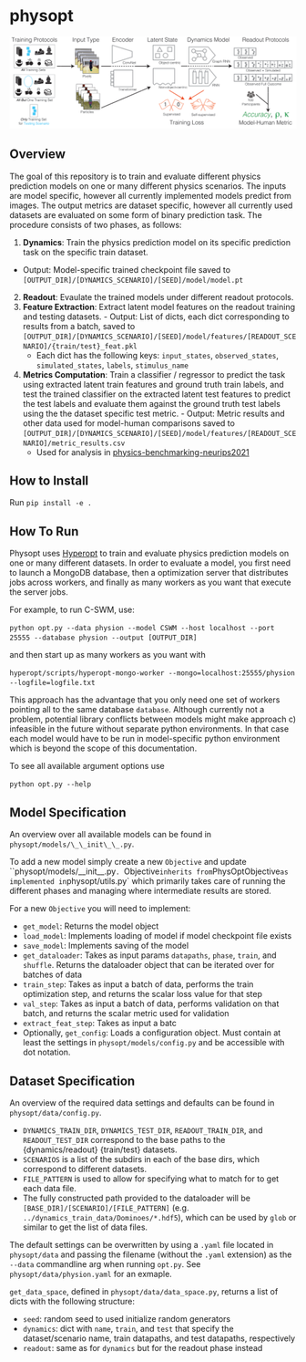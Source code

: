 # physopt

![](overview-figure.png)

## Overview

The goal of this repository is to train and evaluate different physics prediction models on one or many different physics scenarios. The inputs are model specific, however all currently implemented models predict from images. The output metrics are dataset specific, however all currently used datasets are evaluated on some form of binary prediction task. The procedure consists of two phases, as follows:

1. **Dynamics**: Train the physics prediction model on its specific prediction task on the specific train dataset.
  - Output: Model-specific trained checkpoint file saved to ``[OUTPUT_DIR]/[DYNAMICS_SCENARIO]/[SEED]/model/model.pt``
2. **Readout**: Evaulate the trained models under different readout protocols.
  1. __Feature Extraction__: Extract latent model features on the readout training and testing datasets.
    - Output: List of dicts, each dict corresponding to results from a batch, saved to `[OUTPUT_DIR]/[DYNAMICS_SCENARIO]/[SEED]/model/features/[READOUT_SCENARIO]/{train/test}_feat.pkl`
      - Each dict has the following keys: `input_states`, `observed_states`, `simulated_states`, `labels`, `stimulus_name`
  2. __Metrics Computation__: Train a classifier / regressor to predict the task using extracted latent train features and ground truth train labels, and test the trained classifier on the extracted latent test features to predict the test labels and evaluate them against the ground truth test labels using the the dataset specific test metric.
    - Output: Metric results and other data used for model-human comparisons saved to `[OUTPUT_DIR]/[DYNAMICS_SCENARIO]/[SEED]/model/features/[READOUT_SCENARIO]/metric_results.csv`
      - Used for analysis in [physics-benchmarking-neurips2021](https://github.com/cogtoolslab/physics-benchmarking-neurips2021)
     

## How to Install

Run `pip install -e .`


## How To Run

Physopt uses [Hyperopt](https://github.com/neuroailab/hyperopt) to train and evaluate physics prediction models on one or many different datasets. In order to evaluate a model, you first need to launch a MongoDB database, then a optimization server that distributes jobs across workers, and finally as many workers as you want that execute the server jobs.

For example, to run C-SWM, use:

`python opt.py --data physion --model CSWM --host localhost --port 25555 --database physion --output [OUTPUT_DIR]`

and then start up as many workers as you want with

`hyperopt/scripts/hyperopt-mongo-worker --mongo=localhost:25555/physion --logfile=logfile.txt`

This approach has the advantage that you only need one set of workers pointing all to the same database `database`. Although currently not a problem, potential library conflicts between models might make approach c) infeasible in the future without separate python environments. In that case each model would have to be run in model-specific python environment which is beyond the scope of this documentation.

To see all available argument options use

`python opt.py --help`

## Model Specification

An overview over all available models can be found in `physopt/models/\_\_init\_\_.py`.

To add a new model simply create a new `Objective` and update ``physopt/models/\_\_init\_\_.py`. `Objective` inherits from `PhysOptObjective` as implemented in `physopt/utils.py` which primarily takes care of running the different phases and managing where intermediate results are stored. 

For a new `Objective` you will need to implement:
- `get_model`: Returns the model object
- `load_model`: Implements loading of model if model checkpoint file exists
- `save_model`: Implements saving of the model
- `get_dataloader`: Takes as input params `datapaths`, `phase`, `train`, and `shuffle`. Returns the dataloader object that can be iterated over for batches of data
- `train_step`: Takes as input a batch of data, performs the train optimization step, and returns the scalar loss value for that step
- `val_step`: Takes as input a batch of data, performs validation on that batch, and returns the scalar metric used for validation
- `extract_feat_step`: Takes as input a batc
- Optionally, `get_config`: Loads a configuration object. Must contain at least the settings in `physopt/models/config.py` and be accessible with dot notation. 

## Dataset Specification

An overview of the required data settings and defaults can be found in `physopt/data/config.py`. 
- `DYNAMICS_TRAIN_DIR`, `DYNAMICS_TEST_DIR`, `READOUT_TRAIN_DIR`, and `READOUT_TEST_DIR` correspond to the base paths to the {dynamics/readout} {train/test} datasets.
- `SCENARIOS` is a list of the subdirs in each of the base dirs, which correspond to different datasets.
- `FILE_PATTERN` is used to allow for specifying what to match for to get each data file. 
- The fully constructed path provided to the dataloader will be `[BASE_DIR]/[SCENARIO]/[FILE_PATTERN]` (e.g. `../dynamics_train_data/Dominoes/*.hdf5`), which can be used by `glob` or similar to get the list of data files.

The default settings can be overwritten by using a `.yaml` file located in `physopt/data` and passing the filename (without the `.yaml` extension) as the `--data` commandline arg when running `opt.py`. See `physopt/data/physion.yaml` for an exmaple. 

`get_data_space`, defined in `physopt/data/data_space.py`, returns a list of dicts with the following structure:
-  `seed`: random seed to used initialize random generators
- `dynamics`: dict with `name`, `train`, and `test` that specify the dataset/scenario name, train datapaths, and test datapaths, respectively
- `readout`: same as for `dynamics` but for the readout phase instead
